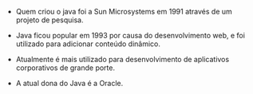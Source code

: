 * Quem criou o java foi a Sun Microsystems em 1991 através de um projeto de pesquisa.

* Java ficou popular em 1993 por causa do desenvolvimento web, e foi utilizado para adicionar conteúdo dinâmico.

* Atualmente é mais utilizado para desenvolvimento de aplicativos corporativos de grande porte.

* A atual dona do Java é a Oracle.